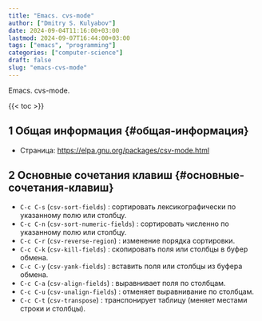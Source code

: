 ```yaml
---
title: "Emacs. cvs-mode"
author: ["Dmitry S. Kulyabov"]
date: 2024-09-04T11:16:00+03:00
lastmod: 2024-09-07T16:44:00+03:00
tags: ["emacs", "programming"]
categories: ["computer-science"]
draft: false
slug: "emacs-cvs-mode"
---
```


Emacs. cvs-mode.

<!--more-->

{{< toc >}}


## <span class="section-num">1</span> Общая информация {#общая-информация}

-   Страница: <https://elpa.gnu.org/packages/csv-mode.html>


## <span class="section-num">2</span> Основные сочетания клавиш {#основные-сочетания-клавиш}

-   `C-c C-s` (`csv-sort-fields`) : сортировать лексикографически по указанному полю или столбцу.
-   `C-c C-n` (`csv-sort-numeric-fields`) : сортировать численно по указанному полю или столбцу.
-   `C-c C-r` (`csv-reverse-region`) : изменение порядка сортировки.
-   `C-c C-k` (`csv-kill-fields`) : скопировать поля или столбцы в буфер обмена.
-   `C-c C-y` (`csv-yank-fields`) : вставить поля или столбцы из буфера обмена.
-   `C-c C-a` (`csv-align-fields`) : выравнивает поля по столбцам.
-   `C-c C-u` (`csv-unalign-fields`) : отменяет выравнивание по столбцам.
-   `C-c C-t` (`csv-transpose`) : транспонирует таблицу (меняет местами строки и столбцы).
